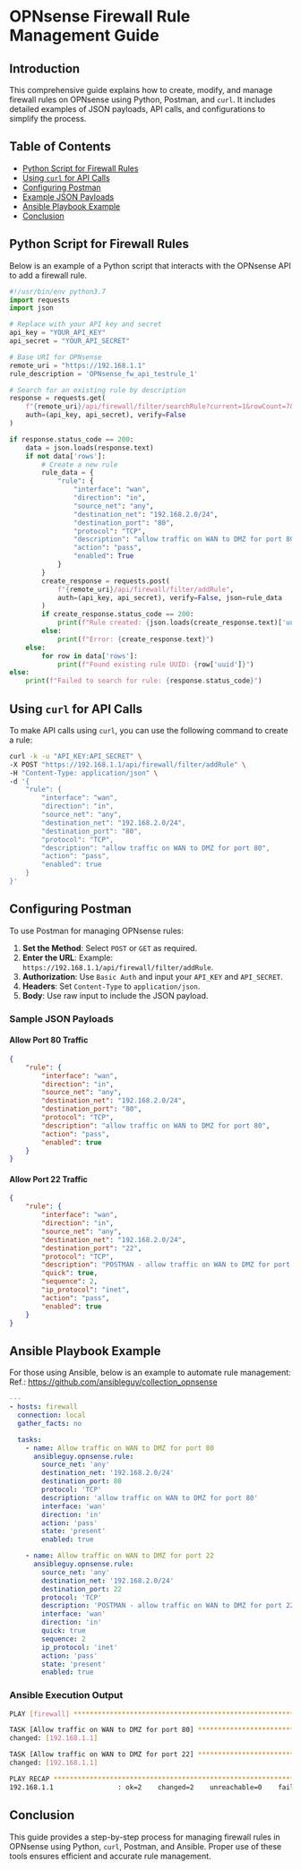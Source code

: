 
# OPNsense Firewall Rule Management Guide

## Introduction
This comprehensive guide explains how to create, modify, and manage firewall rules on OPNsense using Python, Postman, and `curl`. It includes detailed examples of JSON payloads, API calls, and configurations to simplify the process.

## Table of Contents
- [Python Script for Firewall Rules](#python-script-for-firewall-rules)
- [Using `curl` for API Calls](#using-curl-for-api-calls)
- [Configuring Postman](#configuring-postman)
- [Example JSON Payloads](#example-json-payloads)
- [Ansible Playbook Example](#ansible-playbook-example)
- [Conclusion](#conclusion)

## Python Script for Firewall Rules
Below is an example of a Python script that interacts with the OPNsense API to add a firewall rule.

```python
#!/usr/bin/env python3.7
import requests
import json

# Replace with your API key and secret
api_key = "YOUR_API_KEY"
api_secret = "YOUR_API_SECRET"

# Base URI for OPNsense
remote_uri = "https://192.168.1.1"
rule_description = 'OPNsense_fw_api_testrule_1'

# Search for an existing rule by description
response = requests.get(
    f"{remote_uri}/api/firewall/filter/searchRule?current=1&rowCount=7&searchPhrase={rule_description}",
    auth=(api_key, api_secret), verify=False
)

if response.status_code == 200:
    data = json.loads(response.text)
    if not data['rows']:
        # Create a new rule
        rule_data = {
            "rule": {
                "interface": "wan",
                "direction": "in",
                "source_net": "any",
                "destination_net": "192.168.2.0/24",
                "destination_port": "80",
                "protocol": "TCP",
                "description": "allow traffic on WAN to DMZ for port 80",
                "action": "pass",
                "enabled": True
            }
        }
        create_response = requests.post(
            f"{remote_uri}/api/firewall/filter/addRule",
            auth=(api_key, api_secret), verify=False, json=rule_data
        )
        if create_response.status_code == 200:
            print(f"Rule created: {json.loads(create_response.text)['uuid']}")
        else:
            print(f"Error: {create_response.text}")
    else:
        for row in data['rows']:
            print(f"Found existing rule UUID: {row['uuid']}")
else:
    print(f"Failed to search for rule: {response.status_code}")
```

## Using `curl` for API Calls
To make API calls using `curl`, you can use the following command to create a rule:

```bash
curl -k -u "API_KEY:API_SECRET" \
-X POST "https://192.168.1.1/api/firewall/filter/addRule" \
-H "Content-Type: application/json" \
-d '{
    "rule": {
        "interface": "wan",
        "direction": "in",
        "source_net": "any",
        "destination_net": "192.168.2.0/24",
        "destination_port": "80",
        "protocol": "TCP",
        "description": "allow traffic on WAN to DMZ for port 80",
        "action": "pass",
        "enabled": true
    }
}'
```

## Configuring Postman
To use Postman for managing OPNsense rules:

1. **Set the Method**: Select `POST` or `GET` as required.
2. **Enter the URL**: Example: `https://192.168.1.1/api/firewall/filter/addRule`.
3. **Authorization**: Use `Basic Auth` and input your `API_KEY` and `API_SECRET`.
4. **Headers**: Set `Content-Type` to `application/json`.
5. **Body**: Use raw input to include the JSON payload.

### Sample JSON Payloads

#### Allow Port 80 Traffic
```json
{
    "rule": {
        "interface": "wan",
        "direction": "in",
        "source_net": "any",
        "destination_net": "192.168.2.0/24",
        "destination_port": "80",
        "protocol": "TCP",
        "description": "allow traffic on WAN to DMZ for port 80",
        "action": "pass",
        "enabled": true
    }
}
```

#### Allow Port 22 Traffic
```json
{
    "rule": {
        "interface": "wan",
        "direction": "in",
        "source_net": "any",
        "destination_net": "192.168.2.0/24",
        "destination_port": "22",
        "protocol": "TCP",
        "description": "POSTMAN - allow traffic on WAN to DMZ for port 22",
        "quick": true,
        "sequence": 2,
        "ip_protocol": "inet",
        "action": "pass",
        "enabled": true
    }
}
```

## Ansible Playbook Example
For those using Ansible, below is an example to automate rule management:<br>
Ref.: https://github.com/ansibleguy/collection_opnsense

```yaml
---
- hosts: firewall
  connection: local
  gather_facts: no

  tasks:
    - name: Allow traffic on WAN to DMZ for port 80
      ansibleguy.opnsense.rule:
        source_net: 'any'
        destination_net: '192.168.2.0/24'
        destination_port: 80
        protocol: 'TCP'
        description: 'allow traffic on WAN to DMZ for port 80'
        interface: 'wan'
        direction: 'in'
        action: 'pass'
        state: 'present'
        enabled: true

    - name: Allow traffic on WAN to DMZ for port 22
      ansibleguy.opnsense.rule:
        source_net: 'any'
        destination_net: '192.168.2.0/24'
        destination_port: 22
        protocol: 'TCP'
        description: 'POSTMAN - allow traffic on WAN to DMZ for port 22'
        interface: 'wan'
        direction: 'in'
        quick: true
        sequence: 2
        ip_protocol: 'inet'
        action: 'pass'
        state: 'present'
        enabled: true
```

### Ansible Execution Output
```bash
PLAY [firewall] ********************************************************************

TASK [Allow traffic on WAN to DMZ for port 80] *************************************
changed: [192.168.1.1]

TASK [Allow traffic on WAN to DMZ for port 22] *************************************
changed: [192.168.1.1]

PLAY RECAP **************************************************************************
192.168.1.1                : ok=2    changed=2    unreachable=0    failed=0
```

## Conclusion
This guide provides a step-by-step process for managing firewall rules in OPNsense using Python, `curl`, Postman, and Ansible. Proper use of these tools ensures efficient and accurate rule management.

